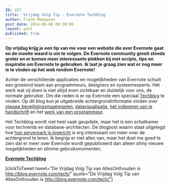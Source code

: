 ```yaml
---
ID: 157
title: 'Vrijdag Volg Tip : Evernote Techblog'
author: Frank Meeuwsen
post_date: 2014-08-08 09:30:00
layout: post
published: true
---
```

<strong>Op vrijdag krijg je een tip van me voor een website die over Evernote gaat en de moeite waard is om te volgen. De Evernote community groeit steeds groter en er komen meer interessante plekken bij met scripts, tips en inspiratie om Evernote te gebruiken. Ik laat je graag zien wat er nog meer is te vinden op het web rondom Evernote!</strong>

<!--more-->

Achter de verschillende applicaties en mogelijkheden van Evernote schuilt een groeiend team aan programmeurs, designers en systeemexperts. Het werk wat zij doen is niet altijd even zichtbaar en duidelijk voor ons, de normale gebruiker. Om die reden is er op Evernote een speciaal <a href="http://blog.evernote.com/tech/">Techblog</a> te vinden. Op dit blog kun je uitgebreide achtergrondinformatie vinden over <a href="http://blog.evernote.com/tech/2014/06/24/evernote-new-security-capabilities/">nieuwe beveiligingsmaatregelen</a>, <a href="http://blog.evernote.com/tech/2014/04/28/dashboarding-with-open-source-tools/">datavisualisatie</a>, <a href="http://blog.evernote.com/tech/2014/04/16/indexing-handwritten-images-from-latin-to-cjk/">het indexeren van je handschrift</a> en het <a href="http://blog.evernote.com/tech/2014/06/19/inside-evernote-kevin-fahy/">werk van een programmeur</a>.

Het Techblog wordt niet heel vaak geupdate, maar het is een schatkamer voor technerds en database-architecten. De blogpost waarin staat uitgelegd hoe <a href="http://blog.evernote.com/tech/2011/05/17/architectural-digest/">hun serverpark is ingericht</a> is erg interessant om meer over de achtergrond te leren. Ik begrijp er niet alles van, maar het doet me goed te zien dat er meer over Evernote wordt gepubliceerd dan alleen <em>shiny</em> nieuwe mogelijkheden en slimme gebruiksmomenten.

<strong><a href="http://blog.evernote.com/tech/">Evernote Techblog</a></strong>

[clickToTweet tweet="De Vrijdag Volg Tip van AllesOnthouden is http://blog.evernote.com/tech/" quote="De Vrijdag Volg Tip van AllesOnthouden is http://blog.evernote.com/tech/"]
